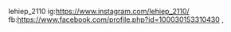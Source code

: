 lehiep_2110
ig:https://www.instagram.com/lehiep_2110/
fb:https://www.facebook.com/profile.php?id=100030153310430
,
<!---
lehiep-2110/lehiep-2110 is a ✨ special ✨ repository because its `README.md` (this file) appears on your GitHub profile.
You can click the Preview link to take a look at your changes.
--->
